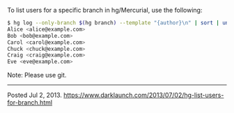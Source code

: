 To list users for a specific branch in hg/Mercurial, use the following:

```bash
$ hg log --only-branch $(hg branch) --template "{author}\n" | sort | uniq
Alice <alice@example.com>
Bob <bob@example.com>
Carol <carol@example.com>
Chuck <chuck@example.com>
Craig <craig@example.com>
Eve <eve@example.com>
```

Note: Please use git.

---


Posted Jul 2, 2013.
https://www.darklaunch.com/2013/07/02/hg-list-users-for-branch.html